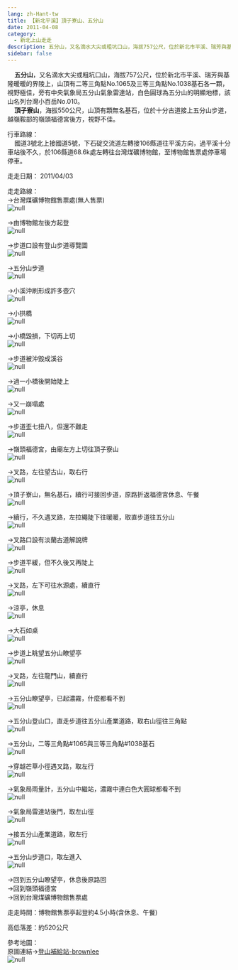 ```yaml
---
lang: zh-Hant-tw
title: 【新北平溪】頂子寮山、五分山
date: 2011-04-08
category: 
  - 新北上山走走
description: 五分山，又名滴水大尖或粗坑口山，海拔757公尺，位於新北市平溪、瑞芳與基隆暖暖的界陵上，山頂有二等三角點No.1065及三等三角點No.1038基石各一顆，視野極佳，旁有中央氣象局五分山氣象雷達站，白色圓球為五分山的明顯地標，該山名列台灣小百岳No.010。 頂子寮山，海拔550公尺，山頂有顆無名基石，位於十分古道接上五分山步道，越嶺鞍部的嶺頭福德宮後方，視野不佳。
sidebar: false
---
```


    **五分山**，又名滴水大尖或粗坑口山，海拔757公尺，位於新北市平溪、瑞芳與基隆暖暖的界陵上，山頂有二等三角點No.1065及三等三角點No.1038基石各一顆，視野極佳，旁有中央氣象局五分山氣象雷達站，白色圓球為五分山的明顯地標，該山名列台灣小百岳No.010。  
    **頂子寮山**，海拔550公尺，山頂有顆無名基石，位於十分古道接上五分山步道，越嶺鞍部的嶺頭福德宮後方，視野不佳。

行車路線：  
    國道3號北上接國道5號，下石碇交流道左轉接106縣道往平溪方向，過平溪十分車站後不久，於106縣道68.6k處左轉往台灣煤礦博物館，至博物館售票處停車場停車。

走走日期： 2011/04/03

走走路線：  
→台灣煤礦博物館售票處(無人售票)  
![null](image/183062249_l.jpg)

→由博物館左後方起登  
![null](image/183062254_l.jpg)

→步道口設有登山步道導覽圖  
![null](image/183062260_l.jpg)

→五分山步道  
![null](image/183062265_l.jpg)

→小溪沖刷形成許多壺穴  
![null](image/183062245_l.jpg)

→小拱橋  
![null](image/183062270_l.jpg)

→小橋毀損，下切再上切  
![null](image/183062274_l.jpg)

→步道被沖毀成溪谷  
![null](image/183062284_l.jpg)

→過一小橋後開始陡上  
![null](image/183062290_l.jpg)

→又一崩塌處  
![null](image/183062296_l.jpg)

→步道歪七扭八，但還不難走  
![null](image/183062393_l.jpg)

→嶺頭福德宮，由廟左方上切往頂子寮山  
![null](image/183062318_l.jpg)

→叉路，左往望古山，取右行  
![null](image/183062311_l.jpg)

→頂子寮山，無名基石，續行可接回步道，原路折返福德宮休息、午餐  
![null](image/183062302_l.jpg)

→續行，不久遇叉路，左拉繩陡下往暖暖，取直步道往五分山  
![null](image/183062322_l.jpg)

→叉路口設有淡蘭古道解說牌  
![null](image/183062328_l.jpg)

→步道平緩，但不久後又再陡上  
![null](image/183062334_l.jpg)

→叉路，左下可往水源處，續直行  
![null](image/183062340_l.jpg)

→涼亭，休息  
![null](image/183062345_l.jpg)

→大石如桌  
![null](image/183062350_l.jpg)

→步道上眺望五分山瞭望亭  
![null](image/183062357_l.jpg)

→叉路，左往龍門山，續直行  
![null](image/183062359_l.jpg)

→五分山瞭望亭，已起濃霧，什麼都看不到  
![null](image/183062366_l.jpg)

→五分山登山口，直走步道往五分山產業道路，取右山徑往三角點  
![null](image/183062368_l.jpg)

→五分山，二等三角點#1065與三等三角點#1038基石  
![null](image/183062373_l.jpg)

→穿越芒草小徑遇叉路，取左行  
![null](image/183062376_l.jpg)

→氣象局雨量計，五分山中繼站，濃霧中連白色大圓球都看不到  
![null](image/183062381_l.jpg)

→氣象局雷達站後門，取左山徑  
![null](image/183062384_l.jpg)

→接五分山產業道路，取左行  
![null](image/183062389_l.jpg)

→五分山步道口，取左進入  
![null](image/183062391_l.jpg)

→回到五分山瞭望亭，休息後原路回  
→回到嶺頭福德宮  
→回到台灣煤礦博物館售票處

走走時間：博物館售票亭起登約4.5小時(含休息、午餐)

高低落差：約520公尺

參考地圖：  
原圖連結→[登山補給站-brownlee](http://www.keepon.com.tw/ActiveSite/Article/One.asp?ArticleID=23181)  
![null](image/183062406_l.jpg)